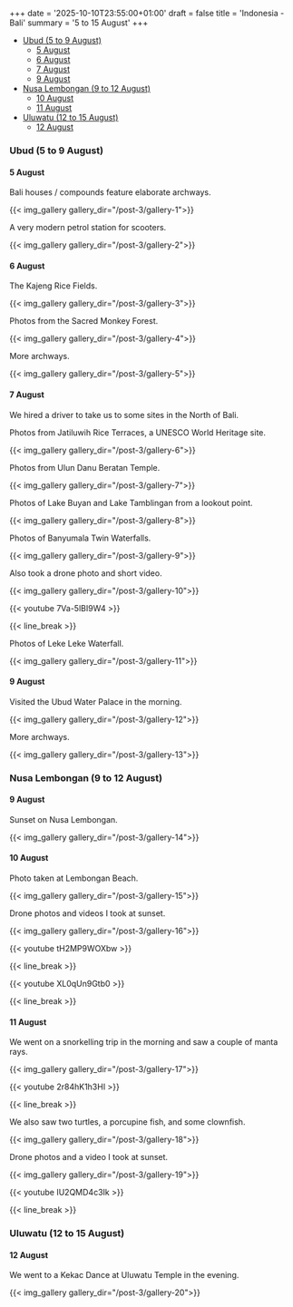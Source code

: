 +++
date = '2025-10-10T23:55:00+01:00'
draft = false
title = 'Indonesia - Bali'
summary = '5 to 15 August'
+++

- [Ubud (5 to 9 August)](#ubud-5-to-9-august)
  - [5 August](#5-august)
  - [6 August](#6-august)
  - [7 August](#7-august)
  - [9 August](#9-august)
- [Nusa Lembongan (9 to 12 August)](#nusa-lembongan-9-to-12-august)
  - [10 August](#10-august)
  - [11 August](#11-august)
- [Uluwatu (12 to 15 August)](#uluwatu-12-to-15-august)
  - [12 August](#12-august)

### Ubud (5 to 9 August)

#### 5 August

Bali houses / compounds feature elaborate archways.

{{< img_gallery gallery_dir="/post-3/gallery-1">}}

A very modern petrol station for scooters.

{{< img_gallery gallery_dir="/post-3/gallery-2">}}

#### 6 August

The Kajeng Rice Fields.

{{< img_gallery gallery_dir="/post-3/gallery-3">}}

Photos from the Sacred Monkey Forest.

{{< img_gallery gallery_dir="/post-3/gallery-4">}}

More archways.

{{< img_gallery gallery_dir="/post-3/gallery-5">}}

#### 7 August

We hired a driver to take us to some sites in the North of Bali.

Photos from Jatiluwih Rice Terraces, a UNESCO World Heritage site.

{{< img_gallery gallery_dir="/post-3/gallery-6">}}

Photos from Ulun Danu Beratan Temple.

{{< img_gallery gallery_dir="/post-3/gallery-7">}}

Photos of Lake Buyan and Lake Tamblingan from a lookout point.

{{< img_gallery gallery_dir="/post-3/gallery-8">}}

Photos of Banyumala Twin Waterfalls.

{{< img_gallery gallery_dir="/post-3/gallery-9">}}

Also took a drone photo and short video.

{{< img_gallery gallery_dir="/post-3/gallery-10">}}

{{< youtube 7Va-5lBI9W4 >}}

{{< line_break >}}

Photos of Leke Leke Waterfall.

{{< img_gallery gallery_dir="/post-3/gallery-11">}}

#### 9 August

Visited the Ubud Water Palace in the morning.

{{< img_gallery gallery_dir="/post-3/gallery-12">}}

More archways.

{{< img_gallery gallery_dir="/post-3/gallery-13">}}

### Nusa Lembongan (9 to 12 August)

#### 9 August

Sunset on Nusa Lembongan.

{{< img_gallery gallery_dir="/post-3/gallery-14">}}

#### 10 August

Photo taken at Lembongan Beach.

{{< img_gallery gallery_dir="/post-3/gallery-15">}}

Drone photos and videos I took at sunset.

{{< img_gallery gallery_dir="/post-3/gallery-16">}}

{{< youtube tH2MP9WOXbw >}}

{{< line_break >}}

{{< youtube XL0qUn9Gtb0 >}}

{{< line_break >}}

#### 11 August

We went on a snorkelling trip in the morning and saw a couple of manta rays.

{{< img_gallery gallery_dir="/post-3/gallery-17">}}

{{< youtube 2r84hK1h3HI >}}

{{< line_break >}}

We also saw two turtles, a porcupine fish, and some clownfish.

{{< img_gallery gallery_dir="/post-3/gallery-18">}}

Drone photos and a video I took at sunset.

{{< img_gallery gallery_dir="/post-3/gallery-19">}}

{{< youtube IU2QMD4c3Ik >}}

{{< line_break >}}

### Uluwatu (12 to 15 August)

#### 12 August

We went to a Kekac Dance at Uluwatu Temple in the evening.

{{< img_gallery gallery_dir="/post-3/gallery-20">}}
